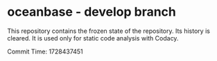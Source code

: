 # oceanbase - develop branch

This repository contains the frozen state of the repository.
Its history is cleared. It is used only for static code
analysis with Codacy.

Commit Time: 1728437451
